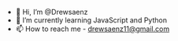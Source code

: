 - 👋 Hi, I’m @Drewsaenz
- 🌱 I’m currently learning JavaScript and Python
- 📫 How to reach me - drewsaenz11@gmail.com

<!---
Drewsaenz/Drewsaenz is a ✨ special ✨ repository because its `README.md` (this file) appears on your GitHub profile.
You can click the Preview link to take a look at your changes.
--->
